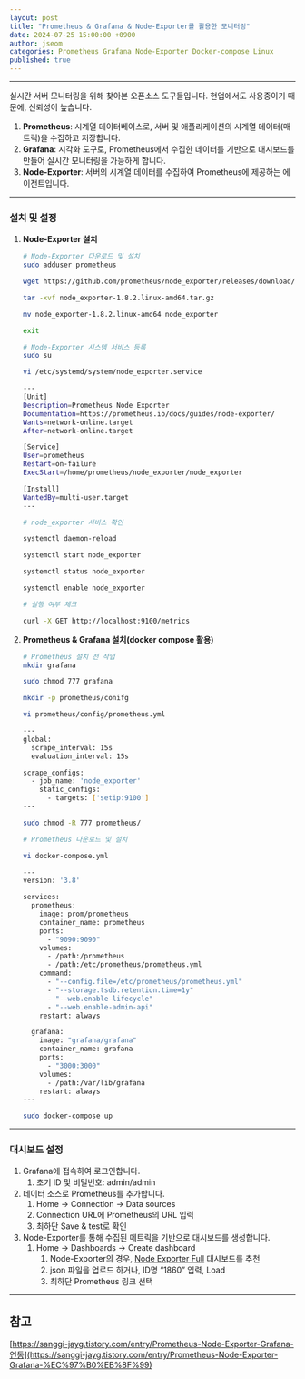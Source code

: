 ```yaml
---
layout: post
title: "Prometheus & Grafana & Node-Exporter를 활용한 모니터링"
date: 2024-07-25 15:00:00 +0900
author: jseom
categories: Prometheus Grafana Node-Exporter Docker-compose Linux
published: true
---
```


<hr />

실시간 서버 모니터링을 위해 찾아본 오픈소스 도구들입니다. 현업에서도 사용중이기 때문에, 신뢰성이 높습니다.

1. **Prometheus**: 시계열 데이터베이스로, 서버 및 애플리케이션의 시계열 데이터(매트릭)을 수집하고 저장합니다.
2. **Grafana**: 시각화 도구로, Prometheus에서 수집한 데이터를 기반으로 대시보드를 만들어 실시간 모니터링을 가능하게 합니다.
3. **Node-Exporter**: 서버의 시계열 데이터를 수집하여 Prometheus에 제공하는 에이전트입니다.

---

### 설치 및 설정

1. **Node-Exporter 설치**

   ```bash
   # Node-Exporter 다운로드 및 설치
   sudo adduser prometheus

   wget https://github.com/prometheus/node_exporter/releases/download/v1.8.2/node_exporter-1.8.2.linux-amd64.tar.gz

   tar -xvf node_exporter-1.8.2.linux-amd64.tar.gz

   mv node_exporter-1.8.2.linux-amd64 node_exporter

   exit

   # Node-Exporter 시스템 서비스 등록
   sudo su

   vi /etc/systemd/system/node_exporter.service

   ---
   [Unit]
   Description=Prometheus Node Exporter
   Documentation=https://prometheus.io/docs/guides/node-exporter/
   Wants=network-online.target
   After=network-online.target

   [Service]
   User=prometheus
   Restart=on-failure
   ExecStart=/home/prometheus/node_exporter/node_exporter

   [Install]
   WantedBy=multi-user.target
   ---

   # node_exporter 서비스 확인

   systemctl daemon-reload

   systemctl start node_exporter

   systemctl status node_exporter

   systemctl enable node_exporter

   # 실행 여부 체크

   curl -X GET http://localhost:9100/metrics
   ```

2. **Prometheus & Grafana 설치(docker compose 활용)**

   ```bash
   # Prometheus 설치 전 작업
   mkdir grafana

   sudo chmod 777 grafana

   mkdir -p prometheus/conifg

   vi prometheus/config/prometheus.yml

   ---
   global:
     scrape_interval: 15s
     evaluation_interval: 15s

   scrape_configs:
     - job_name: 'node_exporter'
       static_configs:
         - targets: ['setip:9100']
   ---

   sudo chmod -R 777 prometheus/

   # Prometheus 다운로드 및 설치

   vi docker-compose.yml

   ---
   version: '3.8'

   services:
     prometheus:
       image: prom/prometheus
       container_name: prometheus
       ports:
         - "9090:9090"
       volumes:
         - /path:/prometheus
         - /path:/etc/prometheus/prometheus.yml
       command:
         - "--config.file=/etc/prometheus/prometheus.yml"
         - "--storage.tsdb.retention.time=1y"
         - "--web.enable-lifecycle"
         - "--web.enable-admin-api"
       restart: always

     grafana:
       image: "grafana/grafana"
       container_name: grafana
       ports:
         - "3000:3000"
       volumes:
         - /path:/var/lib/grafana
       restart: always
   ---

   sudo docker-compose up
   ```

---

### 대시보드 설정

1. Grafana에 접속하여 로그인합니다.
   1. 초기 ID 및 비밀번호: admin/admin
2. 데이터 소스로 Prometheus를 추가합니다.
   1. Home → Connection → Data sources
   2. Connection URL에 Prometheus의 URL 입력
   3. 최하단 Save & test로 확인
3. Node-Exporter를 통해 수집된 메트릭을 기반으로 대시보드를 생성합니다.
   1. Home → Dashboards → Create dashboard
      1. Node-Exporter의 경우, [Node Exporter Full](https://grafana.com/grafana/dashboards/1860-node-exporter-full/) 대시보드를 추천
      2. json 파일을 업로드 하거나, ID명 “1860” 입력, Load
      3. 최하단 Prometheus 링크 선택

---

## 참고

[https://sanggi-jayg.tistory.com/entry/Prometheus-Node-Exporter-Grafana-연동](https://sanggi-jayg.tistory.com/entry/Prometheus-Node-Exporter-Grafana-%EC%97%B0%EB%8F%99)
